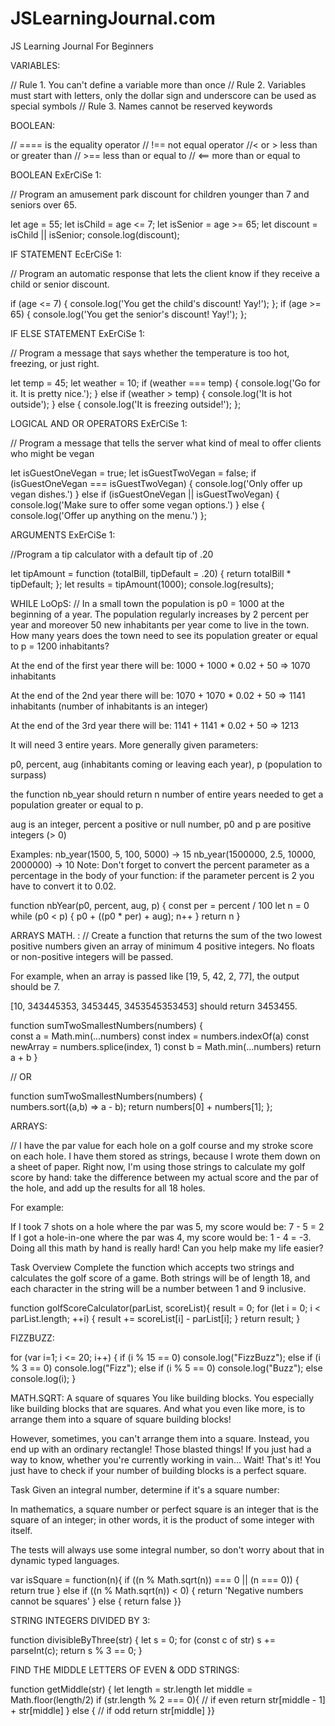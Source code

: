 # JSLearningJournal.com
JS Learning Journal For Beginners

VARIABLES:

// Rule 1. You can't define a variable more than once
// Rule 2. Variables must start with letters, only the dollar sign and underscore can be used as special symbols
// Rule 3. Names cannot be reserved keywords

BOOLEAN:

// ==== is the equality operator
// !== not equal operator
//< or > less than or greater than
// >== less than or equal to
// <== more than or equal to

BOOLEAN ExErCiSe 1:

// Program an amusement park discount for children younger than 7 and seniors over 65.

let age = 55;
let isChild = age <= 7;
let isSenior = age >= 65;
let discount = isChild || isSenior;
console.log(discount);

IF STATEMENT EcErCiSe 1:

// Program an automatic response that lets the client know if they receive a child or senior discount.

if (age <= 7) {
console.log('You get the child\'s discount! Yay!');
};
if (age >= 65) {
console.log('You get the senior\'s discount! Yay!');
};

IF ELSE STATEMENT ExErCiSe 1:

// Program a message that says whether the temperature is too hot, freezing, or just right.

let temp = 45;
let weather = 10;
if (weather === temp) {
console.log('Go for it. It is pretty nice.');
} else if (weather > temp) {
console.log('It is hot outside');
} else {
console.log('It is freezing outside!');
};

LOGICAL AND OR OPERATORS ExErCiSe 1:

// Program a message that tells the server what kind of meal to offer clients who might be vegan

let isGuestOneVegan = true;
let isGuestTwoVegan = false;
if (isGuestOneVegan === isGuestTwoVegan) {
console.log('Only offer up vegan dishes.')
} else if (isGuestOneVegan || isGuestTwoVegan) {
console.log('Make sure to offer some vegan options.')
} else {
console.log('Offer up anything on the menu.')
};

ARGUMENTS ExErCiSe 1:

//Program a tip calculator with a default tip of .20

let tipAmount = function (totalBill, tipDefault = .20) {
return totalBill * tipDefault;
};
let results = tipAmount(1000);
console.log(results);

WHILE LoOpS:
// In a small town the population is p0 = 1000 at the beginning of a year. The population regularly increases by 2 percent per year and moreover 50 new inhabitants per year come to live in the town. How many years does the town need to see its population greater or equal to p = 1200 inhabitants?

At the end of the first year there will be: 
1000 + 1000 * 0.02 + 50 => 1070 inhabitants

At the end of the 2nd year there will be: 
1070 + 1070 * 0.02 + 50 => 1141 inhabitants (number of inhabitants is an integer)

At the end of the 3rd year there will be:
1141 + 1141 * 0.02 + 50 => 1213

It will need 3 entire years.
More generally given parameters:

p0, percent, aug (inhabitants coming or leaving each year), p (population to surpass)

the function nb_year should return n number of entire years needed to get a population greater or equal to p.

aug is an integer, percent a positive or null number, p0 and p are positive integers (> 0)

Examples:
nb_year(1500, 5, 100, 5000) -> 15
nb_year(1500000, 2.5, 10000, 2000000) -> 10
Note: Don't forget to convert the percent parameter as a percentage in the body of your function: if the parameter percent is 2 you have to convert it to 0.02.

function nbYear(p0, percent, aug, p) {
    const per = percent / 100
    let n = 0
    while (p0 < p) {
    p0 + ((p0 * per) + aug);
    n++
}  return n
}

ARRAYS MATH. :
// Create a function that returns the sum of the two lowest positive numbers given an array of minimum 4 positive integers. No floats or non-positive integers will be passed.

For example, when an array is passed like [19, 5, 42, 2, 77], the output should be 7.

[10, 343445353, 3453445, 3453545353453] should return 3453455.

function sumTwoSmallestNumbers(numbers) {  
 const a = Math.min(...numbers)
 const index = numbers.indexOf(a)
 const newArray = numbers.splice(index, 1)
 const b = Math.min(...numbers)
 return a + b
}

// OR

function sumTwoSmallestNumbers(numbers) {  
  numbers.sort((a,b) => a - b);
  return numbers[0] + numbers[1];
};

ARRAYS:

// I have the par value for each hole on a golf course and my stroke score on each hole. I have them stored as strings, because I wrote them down on a sheet of paper. Right now, I'm using those strings to calculate my golf score by hand: take the difference between my actual score and the par of the hole, and add up the results for all 18 holes.

For example:

If I took 7 shots on a hole where the par was 5, my score would be: 7 - 5 = 2
If I got a hole-in-one where the par was 4, my score would be: 1 - 4 = -3.
Doing all this math by hand is really hard! Can you help make my life easier?

Task Overview
Complete the function which accepts two strings and calculates the golf score of a game. Both strings will be of length 18, and each character in the string will be a number between 1 and 9 inclusive.

function golfScoreCalculator(parList, scoreList){
    result = 0;
    for (let i = 0; i < parList.length; ++i) {
        result += scoreList[i] - parList[i];
    }
    return result;
}

FIZZBUZZ:

for (var i=1; i <= 20; i++)
{
    if (i % 15 == 0)
        console.log("FizzBuzz");
    else if (i % 3 == 0)
        console.log("Fizz");
    else if (i % 5 == 0)
        console.log("Buzz");
    else
        console.log(i);
}

MATH.SQRT:
A square of squares
You like building blocks. You especially like building blocks that are squares. And what you even like more, is to arrange them into a square of square building blocks!

However, sometimes, you can't arrange them into a square. Instead, you end up with an ordinary rectangle! Those blasted things! If you just had a way to know, whether you're currently working in vain… Wait! That's it! You just have to check if your number of building blocks is a perfect square.

Task
Given an integral number, determine if it's a square number:

In mathematics, a square number or perfect square is an integer that is the square of an integer; in other words, it is the product of some integer with itself.

The tests will always use some integral number, so don't worry about that in dynamic typed languages.

var isSquare = function(n){
  if ((n % Math.sqrt(n)) === 0 || (n === 0)) {
  return true
}  else if ((n % Math.sqrt(n)) < 0) {
  return 'Negative numbers cannot be squares'
}  else {
  return false
}}

STRING INTEGERS DIVIDED BY 3:

function divisibleByThree(str) {
  let s = 0;
  for (const c of str)
    s += parseInt(c);
  return s % 3 == 0;
}

FIND THE MIDDLE LETTERS OF EVEN & ODD STRINGS:

function getMiddle(str) {
  let length = str.length
  let middle = Math.floor(length/2)
  if (str.length % 2 === 0){
  // if even
  return str[middle - 1] + str[middle]
} else {
  // if odd
  return str[middle]
}}
